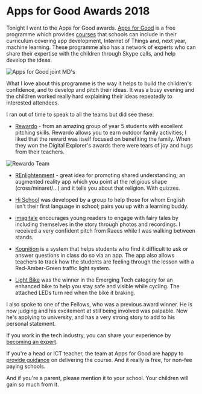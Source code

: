 # Apps for Good Awards 2018

Tonight I went to the Apps for Good awards. [Apps for Good](https://www.appsforgood.org/) is a free programme which provides [courses](https://www.appsforgood.org/public/teach-apps-for-good) that schools can include in their curriculum covering app development, Internet of Things and, next year, machine learning. These programme also has a network of experts who can share their expertise with the children through Skype calls, and help develop the ideas.

![Apps for Good joint MD's]({{site.url}}/assets/apps-for-good-joint-mds.png)

What I love about this programme is the way it helps to build the children's confidence, and to develop and pitch their ideas. It was a busy evening and the children worked really hard explaining their ideas repeatedly to interested attendees.

I ran out of time to speak to all the teams but did see these:

* [Rewardo](https://www.appsforgood.org/public/awards/2018/rewardo) - from an amazing group of year 5 students with excellent pitching skills. Rewardo allows you to earn outdoor family activities; I liked that the reward was itself focused on benefiting the family. When they won the Digital Explorer's awards there were tears of joy and hugs from their teachers.

![Rewardo Team]({{site.url}}/assets/rewardo-team.png)

* [REnlightenment](https://www.appsforgood.org/public/awards/2018/renlightenment) - great idea for promoting shared understanding; an augmented reality app which you point at the religious shape (cross/minaret/...) and it tells you about that religion. With quizzes.

* [Hi School](https://www.appsforgood.org/public/awards/2018/hi-school) was developed by a group to help those for whom English isn't their first language in school; pairs you up with a learning buddy.

* [imagitale](https://www.appsforgood.org/public/awards/2018/imagitale) encourages young readers to engage with fairy tales by including themselves in the story through photos and recordings. I received a very confident pitch from Raees while I was walking between stands.

* [Kognition](https://www.appsforgood.org/public/awards/2018/kognition) is a system that helps students who find it difficult to ask or answer questions in class do so via an app. The app also allows teachers to track how the students are feeling through the lesson with a Red-Amber-Green traffic light system.

* [Light Bike](https://www.appsforgood.org/public/awards/2018/light-bike) was the winner in the Emerging Tech category for an enhanced bike to help you stay safe and visible while cycling. The attached LEDs turn red when the bike it braking.

I also spoke to one of the Fellows, who was a previous award winner. He is now judging and his excitement at still being involved was palpable. Now he's applying to university, and has a very strong story to add to his personal statement.

If you work in the tech industry, you can share your experience by [becoming an expert](https://www.appsforgood.org/public/get-involved/become-an-expert). 

If you're a head or ICT teacher, the team at Apps for Good are happy to [provide guidance](https://www.appsforgood.org/public/about-us#contact-us) on delivering the course. And it really is free, for non-fee paying schools.

And if you're a parent, please mention it to your school. Your children will gain so much from it.


